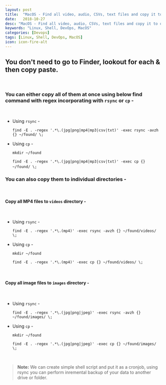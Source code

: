 ```yaml
---
layout: post
title:  "MacOS - Find all video, audio, CSVs, text files and copy it to other directories for backup etc"
date:   2018-10-27
desc: "MacOS - Find all video, audio, CSVs, text files and copy it to other directories for backup etc"
keywords: "Linux, Shell, DevOps, MacOS"
categories: [Devops]
tags: [Linux, Shell, DevOps, MacOS]
icon: icon-fire-alt
---
```


## You don't need to go to Finder, lookout for each & then copy paste.
&nbsp;
&nbsp;
### You can either copy all of them at once using below find command with regex incorporating with `rsync` or `cp` - 
&nbsp;
- Using `rsync` - 

  `find -E . -regex '.*\.(jpg|png|mp4|mp3|csv|txt)' -exec rsync -avzh {} ~/found/ \;`

- Using `cp` - 

  `mkdir ~/found`

  `find -E . -regex '.*\.(jpg|png|mp4|mp3|csv|txt)' -exec cp {} ~/found/ \;`
&nbsp;
&nbsp;
### You can also copy them to individual directories - 
&nbsp;
#### Copy all MP4 files to `videos` directory -
&nbsp;
- Using `rsync` -

  `find -E . -regex '.*\.(mp4)' -exec rsync -avzh {} ~/found/videos/ \;`

- Using `cp` -

  `mkdir ~/found`

  `find -E . -regex '.*\.(mp4)' -exec cp {} ~/found/videos/ \;`

&nbsp;
&nbsp;
#### Copy all image files to `images` directory -
&nbsp;

- Using `rsync` -

  `find -E . -regex '.*\.(jpg|png|jpeg)' -exec rsync -avzh {} ~/found/images/ \;`

- Using `cp` -

  `mkdir ~/found`

  `find -E . -regex '.*\.(jpg|png|jpeg)' -exec cp {} ~/found/images/ \;`

&nbsp;
&nbsp;


> **Note:** We can create simple shell script and put it as a cronjob, using rsync you can perform inremental backup of your data to another drive or folder. 
